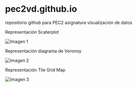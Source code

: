 # pec2vd.github.io
repositorio github para PEC2 asignatura visualización de datos

Representación Scaterplot 

![Imagen 1](./representación1.jpg)

Representación diagrama de Voronoy

![Imagen 2](./representación2.jpg)

Representación Tile Grid Map

![Imagen 3](./representación3.jpg)
